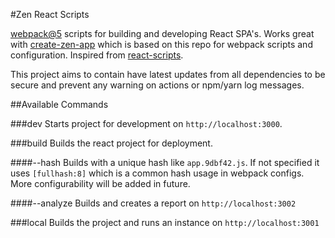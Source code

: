 #Zen React Scripts

[webpack@5](https://github.com/webpack/webpack) scripts for building and developing React SPA's. Works great with [create-zen-app](https://github.com/fatihgozenc/create-zen-app) which is based on this repo for webpack scripts and configuration. Inspired from [react-scripts](https://github.com/facebook/create-react-app/tree/main/packages/react-scripts).

This project aims to contain have latest updates from all dependencies to be secure and prevent any warning on actions or npm/yarn log messages.

##Available Commands

###dev
Starts project for development on `http://localhost:3000`.

###build
Builds the react project for deployment.

####--hash
Builds with a unique hash like `app.9dbf42.js`. If not specified it uses `[fullhash:8]` which is a common hash usage in webpack configs. More configurability will be added in future.

####--analyze
Builds and creates a report on `http://localhost:3002`

<!-- ####--obfuscate
Obfuscates all JS code with hexes. -->

###local
Builds the project and runs an instance on `http://localhost:3001`